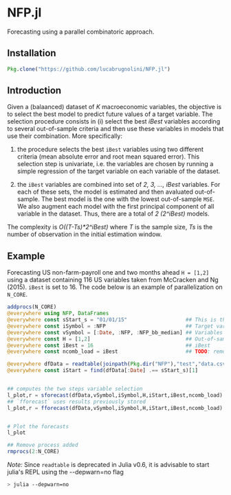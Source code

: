 # NFP.jl
Forecasting using a parallel combinatoric approach.

## Installation
```julia
Pkg.clone("https://github.com/lucabrugnolini/NFP.jl")
```


## Introduction
Given a (balaanced) dataset of _K_ macroeconomic variables, the objective is to select the best model to predict future values of a target variable. The selection procedure consists in (i) select the best _iBest_ variables according to several out-of-sample criteria and then use these variables in models that use their combination. More specifically:

1. the procedure selects the best `iBest` variables using two different criteria (mean absolute error and root mean squared error). This selection step is univariate, i.e. the variables are chosen by running a simple regression of the target variable on each variable of the dataset. 

2. the `iBest` variables are combined into set of _2, 3, ..., iBest_ variables. For each of these sets, the model is estimated and then avaluated out-of-sample. The best model is the one with the lowest out-of-sample `MSE`. We also augment each model with the first principal component of all variable in the dataset. Thus, there are a total of _2 (2^iBest)_ models. 

The complexity is _O((T-Ts)*2^iBest)_ where _T_ is the sample size, _Ts_ is the number of observation in the initial estimation window. 

## Example
Forecasting US non-farm-payroll one and two months ahead `H = [1,2]` using a dataset containing 116 US variables taken from McCracken and Ng (2015). `iBest` is set to 16. The code below is an example of parallelization on `N_CORE`. 


```julia
addprocs(N_CORE)
@everywhere using NFP, DataFrames
@everywhere const sStart_s = "01/01/15"                   ## This is the beginning of the out-of-sample window
@everywhere const iSymbol = :NFP                          ## Target variable
@everywhere const vSymbol = [:Date, :NFP, :NFP_bb_median] ## Variables to be removed from the dataset (non-numerical and dep. var.)
@everywhere const H = [1,2]                               ## Out-of-sample horizon
@everywhere const iBest = 16                              ## iBest
@everywhere const ncomb_load = iBest                      ## TODO: remove this option

@everywhere dfData = readtable(joinpath(Pkg.dir("NFP"),"test","data.csv"), header = true)
@everywhere const iStart = find(dfData[:Date] .== sStart_s)[1]


## computes the two steps variable selection
l_plot,r = sforecast(dfData,vSymbol,iSymbol,H,iStart,iBest,ncomb_load)
## `fforecast` uses results previously stored
l_plot,r = fforecast(dfData,vSymbol,iSymbol,H,iStart,iBest,ncomb_load)


# Plot the forecasts
l_plot

## Remove process added
rmprocs(2:N_CORE)

```


_Note:_ Since `readtable` is deprecated in Julia v0.6, it is advisable to start julia's REPL using the --depwarn=no flag

```bash
> julia --depwarn=no
```




